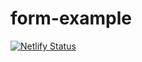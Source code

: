 # form-example

[![Netlify Status](https://api.netlify.com/api/v1/badges/fc352888-f7ce-424e-a40a-a50d010e6f79/deploy-status)](https://form-example-nabiya-shariff.netlify.com/)
